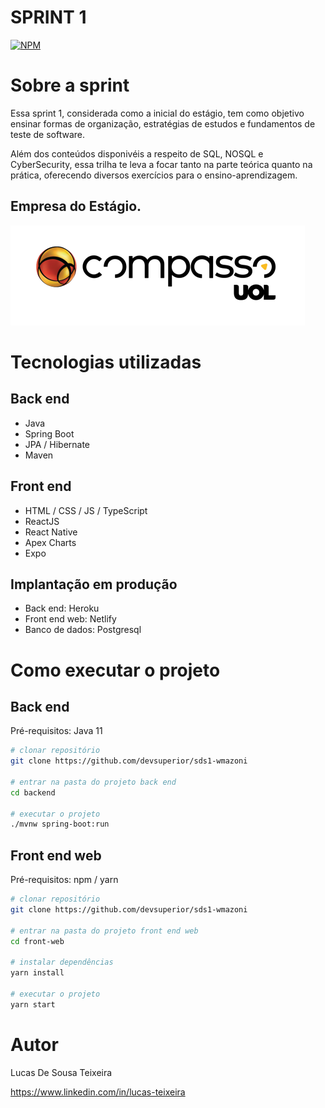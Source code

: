 # SPRINT 1
[![NPM](https://img.shields.io/npm/l/react)](https://github.com/lucasteixeira03/Exemplo-Readme/blob/main/LICENSE) 

# Sobre a sprint

Essa sprint 1, considerada como a inicial do estágio, tem como objetivo ensinar formas de organização, estratégias de estudos e fundamentos de teste de software.

Além dos conteúdos disponivéis a respeito de SQL, NOSQL e CyberSecurity, essa trilha te leva a focar tanto na parte teórica quanto na prática, oferecendo diversos exercícios para o ensino-aprendizagem.

## Empresa do Estágio.
![Compasso](https://github.com/lucasteixeira03/ASSETS/blob/main/compasso.png) 

# Tecnologias utilizadas
## Back end
- Java
- Spring Boot
- JPA / Hibernate
- Maven
## Front end
- HTML / CSS / JS / TypeScript
- ReactJS
- React Native
- Apex Charts
- Expo
## Implantação em produção
- Back end: Heroku
- Front end web: Netlify
- Banco de dados: Postgresql

# Como executar o projeto

## Back end
Pré-requisitos: Java 11

```bash
# clonar repositório
git clone https://github.com/devsuperior/sds1-wmazoni

# entrar na pasta do projeto back end
cd backend

# executar o projeto
./mvnw spring-boot:run
```

## Front end web
Pré-requisitos: npm / yarn

```bash
# clonar repositório
git clone https://github.com/devsuperior/sds1-wmazoni

# entrar na pasta do projeto front end web
cd front-web

# instalar dependências
yarn install

# executar o projeto
yarn start
```

# Autor

Lucas De Sousa Teixeira

https://www.linkedin.com/in/lucas-teixeira
